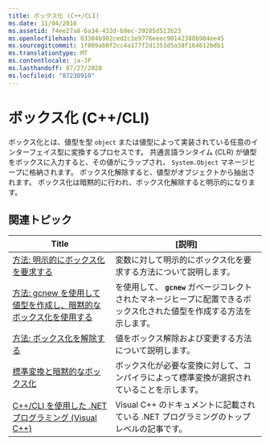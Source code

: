 ```yaml
---
title: ボックス化 (C++/CLI)
ms.date: 11/04/2016
ms.assetid: f4ee27a8-6a34-432d-b9ec-39285d513b23
ms.openlocfilehash: 03304b902ced2c1e9776eeec90142380b984ee45
ms.sourcegitcommit: 1f009ab0f2cc4a177f2d1353d5a38f164612bdb1
ms.translationtype: MT
ms.contentlocale: ja-JP
ms.lasthandoff: 07/27/2020
ms.locfileid: "87230910"
---
```

# <a name="boxing-ccli"></a>ボックス化 (C++/CLI)

ボックス化とは、値型を型 `object` または値型によって実装されている任意のインターフェイス型に変換するプロセスです。 共通言語ランタイム (CLR) が値型をボックスに入力すると、その値がにラップされ、 `System.Object` マネージヒープに格納されます。 ボックス化解除すると、値型がオブジェクトから抽出されます。 ボックス化は暗黙的に行われ、ボックス化解除すると明示的になります。

## <a name="related-articles"></a>関連トピック

|Title|[説明]|
|-----------|-----------------|
|[方法: 明示的にボックス化を要求する](../dotnet/how-to-explicitly-request-boxing.md)|変数に対して明示的にボックス化を要求する方法について説明します。|
|[方法: gcnew を使用して値型を作成し、暗黙的なボックス化を使用する](../dotnet/how-to-use-gcnew-to-create-value-types-and-use-implicit-boxing.md)|を使用して、 **`gcnew`** ガベージコレクトされたマネージヒープに配置できるボックス化された値型を作成する方法を示します。|
|[方法: ボックス化を解除する](../dotnet/how-to-unbox.md)|値をボックス解除および変更する方法について説明します。|
|[標準変換と暗黙的なボックス化](../dotnet/standard-conversions-and-implicit-boxing.md)|ボックス化が必要な変換に対して、コンパイラによって標準変換が選択されていることを示します。|
|[C++/CLI を使用した .NET プログラミング (Visual C++)](../dotnet/dotnet-programming-with-cpp-cli-visual-cpp.md)|Visual C++ のドキュメントに記載されている .NET プログラミングのトップレベルの記事です。|
